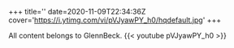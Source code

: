 +++
title=''
date=2020-11-09T22:34:36Z
cover='https://i.ytimg.com/vi/pVJyawPY_h0/hqdefault.jpg'
+++

All content belongs to GlennBeck.
{{< youtube pVJyawPY_h0 >}}
